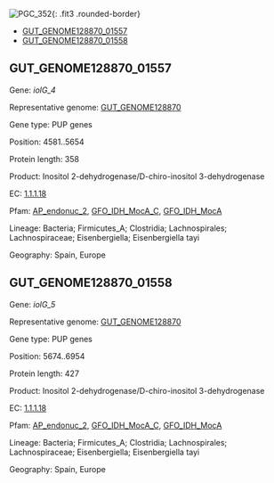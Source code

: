 ![PGC_352](../static/images/Clusters_figure/PGC_352.jpg){: .fit3 .rounded-border}

<ul id="myTab" class="nav nav-tabs">
  <li class="active">
        <a href="#tab1" data-toggle="tab">GUT_GENOME128870_01557</a>
  </li>
<li><a href="#tab2" data-toggle="tab">GUT_GENOME128870_01558</a></li>
</ul>

<div id="myTabContent" class="tab-content">
  <div class="tab-pane fade in active" id="tab1">

<h2 id="GUT_GENOME128870_01557">GUT_GENOME128870_01557</h2>
<p>Gene: <em>iolG_4</em>
<p>Representative genome: <a href="https://www.ebi.ac.uk/metagenomics/genomes/MGYG-HGUT-02330">GUT_GENOME128870</a></p>
<p>Gene type: PUP genes</p>
<p>Position: 4581..5654</p>
<p>Protein length: 358</p>
<p>Product: Inositol 2-dehydrogenase/D-chiro-inositol 3-dehydrogenase</p>
<p>EC: <a href="https://www.brenda-enzymes.org/enzyme.php?ecno=1.1.1.18">1.1.1.18</a></p>
<p>Pfam: <a href="http://pfam.xfam.org/family/AP_endonuc_2">AP_endonuc_2</a>, <a href="http://pfam.xfam.org/family/GFO_IDH_MocA_C">GFO_IDH_MocA_C</a>, <a href="http://pfam.xfam.org/family/GFO_IDH_MocA">GFO_IDH_MocA</a></p>
<p>Lineage: Bacteria; Firmicutes_A; Clostridia; Lachnospirales; Lachnospiraceae; Eisenbergiella; Eisenbergiella tayi</p>
<p>Geography: Spain, Europe</p>
  </div>

  <div class="tab-pane fade" id="tab2">

<h2 id="GUT_GENOME128870_01558">GUT_GENOME128870_01558</h2>
<p>Gene: <em>iolG_5</em></p>
<p>Representative genome: <a href="https://www.ebi.ac.uk/metagenomics/genomes/MGYG-HGUT-02330">GUT_GENOME128870</a></p>
<p>Gene type: PUP genes</p>
<p>Position: 5674..6954</p>
<p>Protein length: 427</p>
<p>Product: Inositol 2-dehydrogenase/D-chiro-inositol 3-dehydrogenase</p>
<p>EC: <a href="https://www.brenda-enzymes.org/enzyme.php?ecno=1.1.1.18">1.1.1.18</a></p>
<p>Pfam: <a href="http://pfam.xfam.org/family/AP_endonuc_2">AP_endonuc_2</a>, <a href="http://pfam.xfam.org/family/GFO_IDH_MocA_C">GFO_IDH_MocA_C</a>, <a href="http://pfam.xfam.org/family/GFO_IDH_MocA">GFO_IDH_MocA</a></p>
<p>Lineage: Bacteria; Firmicutes_A; Clostridia; Lachnospirales; Lachnospiraceae; Eisenbergiella; Eisenbergiella tayi</p>
<p>Geography: Spain, Europe</p>

  </div>
</div>
